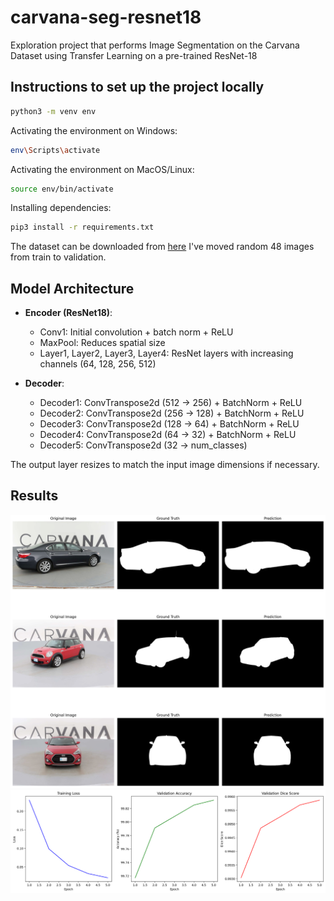 # carvana-seg-resnet18
Exploration project that performs Image Segmentation on the Carvana Dataset using Transfer Learning on a pre-trained ResNet-18

## Instructions to set up the project locally
```bash
python3 -m venv env
```
Activating the environment on Windows:
```bash
env\Scripts\activate
```
Activating the environment on MacOS/Linux:
```bash
source env/bin/activate
```
Installing dependencies:
```bash
pip3 install -r requirements.txt
```

The dataset can be downloaded from [here](https://www.kaggle.com/competitions/carvana-image-masking-challenge/data)
I've moved random 48 images from train to validation.

## Model Architecture

- **Encoder (ResNet18)**:
  - Conv1: Initial convolution + batch norm + ReLU
  - MaxPool: Reduces spatial size
  - Layer1, Layer2, Layer3, Layer4: ResNet layers with increasing channels (64, 128, 256, 512)

- **Decoder**:
  - Decoder1: ConvTranspose2d (512 → 256) + BatchNorm + ReLU
  - Decoder2: ConvTranspose2d (256 → 128) + BatchNorm + ReLU
  - Decoder3: ConvTranspose2d (128 → 64) + BatchNorm + ReLU
  - Decoder4: ConvTranspose2d (64 → 32) + BatchNorm + ReLU
  - Decoder5: ConvTranspose2d (32 → num_classes)

The output layer resizes to match the input image dimensions if necessary.

## Results
![results_visual](./results_visual.png)
![results_plot](./results_plot.png)